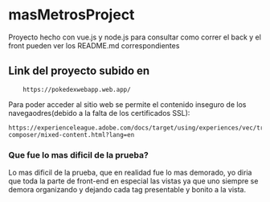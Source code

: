 # masMetrosProject
Proyecto hecho con vue.js y node.js para consultar como correr el back y el front
pueden ver los README.md correspondientes

## Link del proyecto subido en
```
    https://pokedexwebapp.web.app/
```

Para poder acceder al sitio web se permite el contenido inseguro de los navegaodres(debido a la falta de los certificados SSL):
```
https://experienceleague.adobe.com/docs/target/using/experiences/vec/troubleshoot-composer/mixed-content.html?lang=en
```

### Que fue lo mas dificil de la prueba?
Lo mas dificil de la prueba, que en realidad fue lo mas demorado, yo diria que toda la parte de front-end en especial las vistas ya que uno siempre se demora organizando y dejando cada tag presentable y bonito a la vista.
